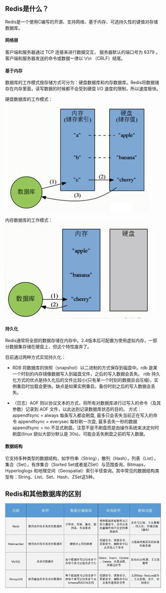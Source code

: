 
## Redis是什么？
Redis是一个使用C编写的开源、支持网络、基于内存、可选持久性的键值对存储数据库。

#### 网络层
客户端和服务器通过 TCP 连接来进行数据交互， 服务器默认的端口号为 6379 。
客户端和服务器发送的命令或数据一律以 \r\n （CRLF）结尾。

#### 基于内存
数据库的工作模式按存储方式可分为：硬盘数据库和内存数据库。Redis将数据储存在内存里面，读写数据的时候都不会受到硬盘 I/O 速度的限制，所以速度极快。

硬盘数据库的工作模式：  
![](assets/20170307142145648.png)

内存数据库的工作模式：  
![](assets/20170307142210929.png)

#### 持久化
Redis通常将全部的数据存储在内存中。2.4版本后可配置为使用虚拟内存，一部分数据集存储在硬盘上，但这个特性废弃了。

目前通过两种方式实现持久化：
- RDB 将数据库的快照（snapshot）以二进制的方式保存到磁盘中。rdb 是某一个时刻的内存镜像数据写入到磁盘文件，之后的写入数据会丢失。 rdb 持久化方式的优点是持久化后的文件比较小(只有某一个时刻的数据且会压缩)，实例重启时加载会更快。缺点是如果实例重启，备份时刻之后的写入数据会丢失。

- （日志）AOF 则以协议文本的方式，将所有对数据库进行过写入的命令（及其参数）记录到 AOF 文件，以此达到记录数据库状态的目的。 
方式：
appendfsync = always 每条写入都会刷盘, 最多只会丢失当前正在写入的命令
appendfsync = everysec 每秒刷一次盘, 最多丢失一秒的数据
appendfsync = no 不显式刷盘。注意不是不刷盘而是由操作系统来决定何时刷盘(linux 貌似大部分默认是 30s)。可能会丢失刷盘之前的写入数据。

#### 数据结构
它支持多种类型的数据结构，如字符串（String），散列（Hash），列表（List），集合（Set），有序集合（Sorted Set或者是ZSet）与范围查询，Bitmaps，Hyperloglogs 和地理空间（Geospatial）索引半径查询。其中常见的数据结构类型有：String、List、Set、Hash、ZSet这5种。

## Redis和其他数据库的区别
![Redis和其他数据库的区别](assets/20170307141117694.png)

